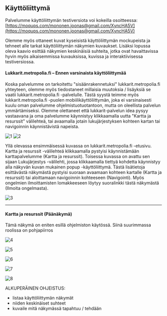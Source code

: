 ## Käyttöliittymä
Palvelumme käyttöliittymän testiversiota voi kokeilla osoitteessa: [https://moqups.com/mononen.joonas@gmail.com/XyncHA5V](https://moqups.com/mononen.joonas@gmail.com/XyncHA5V)

Olemme myös ottaneet kuvat kyseisistä käyttöliittymän mockupeista ja tehneet alle tarkat käyttöliittymän näkymien kuvaukset. Lisäksi lopussa oleva kaavio esittää näkymien keskinäisiä suhteita, jotka ovat havaittavissa hyvin myös aikaisemmissa kuvauksissa, kuvissa ja interaktiivisessa testiversiossa.

#### Lukkarit.metropolia.fi – Ennen varsinaista käyttöliittymää
Koska palvelumme on tarkoitettu "sisäänrakennetuksi" lukkarit.metropolia.fi yhteyteen, olemme myös tiedostaneet millaisia muutoksia / lisäyksiä se vaatii lukkarit.metropolia.fi -palvelulle. Tästä syystä teimme myös lukkarit.metropolia.fi -puolen mobiilikäyttöliittymän, joka ei varsinaisesti kuulu oman palvelumme ohjelmistuotuotantoon, mutta on oleellista palvelun ymmärtämiseksi. Olemme olettaneet että lukkarit-palvelun idea pysyy vastaavana ja oma palvelumme käynnistyy klikkaamalla uutta "Kartta ja resurssit" välilehteä, tai avaamalla jotain lukujärjestyksen kohteen kartan tai navigoinnin käynnistävistä napeista.

![1](http://users.metropolia.fi/~joonasmo/ohtu/1.png) ![2](http://users.metropolia.fi/~joonasmo/ohtu/2.png)

Yllä olevassa ensimmäisessä kuvassa on lukkarit.metropolia.fi -etusivu. Kartta ja resurssit -välilehteä klikkaamalla pystyisi käynnistämään karttapalvelumme (Kartta ja resurssit). Toisessa kuvassa on avattu sen sijaan Lukujärjestys -välilehti, jossa klikkaamalla tiettyä kohdetta käynnistyy alla näkyvän kuvan mukainen popup -käyttöliittymä. Tästä lisätietoja esittävästä näkymästä pystyisi suoraan avaamaan kohteen kartalle (Kartta ja resurssit) tai aloittamaan navigoinnin kohteeseen (Navigointi). Myös ongelmien ilmoittamisten lomakkeeseen löytyy suoralinkki tästä näkymästä (Ilmoita ongelmasta).

![3](http://users.metropolia.fi/~joonasmo/ohtu/3.png)

-----

#### Kartta ja resurssit (Päänäkymä)
Tämä näkymä on eniten esillä ohjelmiston käytössä. Siinä suurimmassa roolissa on pohjapiirros

![4](http://users.metropolia.fi/~joonasmo/ohtu/4v2.png)

![5](http://users.metropolia.fi/~joonasmo/ohtu/5.png)

![6](http://users.metropolia.fi/~joonasmo/ohtu/6.png)

![7](http://users.metropolia.fi/~joonasmo/ohtu/7.png)

![8](http://users.metropolia.fi/~joonasmo/ohtu/8.png)


ALKUPERÄINEN OHJEISTUS:
* listaa käyttöliittymän näkymät
* niiden keskinäiset suhteet
* kuvaile mitä näkymässä tapahtuu / tehdään

